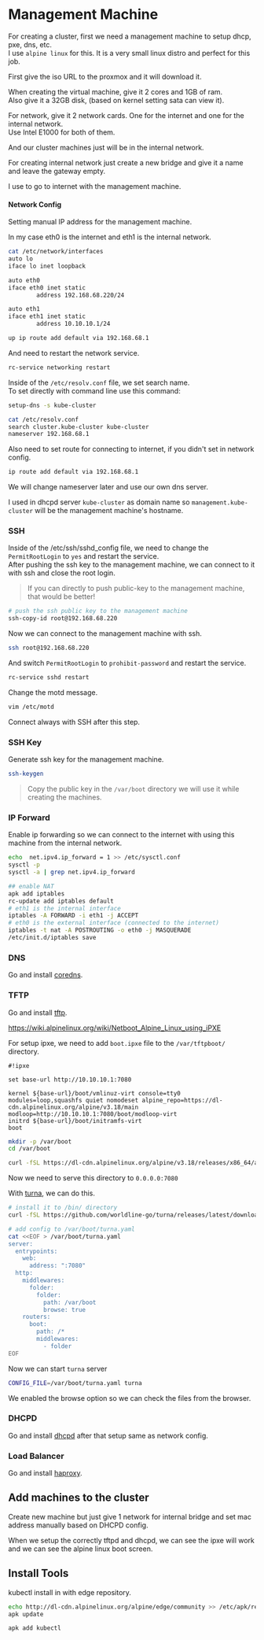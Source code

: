 # Management Machine

For creating a cluster, first we need a management machine to setup dhcp, pxe, dns, etc.  
I use `alpine linux` for this. It is a very small linux distro and perfect for this job.  

First give the iso URL to the proxmox and it will download it.

When creating the virtual machine, give it 2 cores and 1GB of ram.  
Also give it a 32GB disk, (based on kernel setting sata can view it).

For network, give it 2 network cards. One for the internet and one for the internal network.  
Use Intel E1000 for both of them.

And our cluster machines just will be in the internal network.

For creating internal network just create a new bridge and give it a name and leave the gateway empty.

I use to go to internet with the management machine.

#### Network Config

Setting manual IP address for the management machine.

In my case eth0 is the internet and eth1 is the internal network.

```sh
cat /etc/network/interfaces 
auto lo
iface lo inet loopback

auto eth0
iface eth0 inet static
        address 192.168.68.220/24

auto eth1
iface eth1 inet static
        address 10.10.10.1/24

up ip route add default via 192.168.68.1
```

And need to restart the network service.

```sh
rc-service networking restart
```

Inside of the `/etc/resolv.conf` file, we set search name.  
To set directly with command line use this command:

```sh
setup-dns -s kube-cluster
```

```sh
cat /etc/resolv.conf
search cluster.kube-cluster kube-cluster
nameserver 192.168.68.1
```

Also need to set route for connecting to internet, if you didn't set in network config.

```sh
ip route add default via 192.168.68.1
```

We will change nameserver later and use our own dns server.

I used in dhcpd server `kube-cluster` as domain name so `management.kube-cluster` will be the management machine's hostname.

### SSH

Inside of the /etc/ssh/sshd_config file, we need to change the `PermitRootLogin` to `yes` and restart the service.  
After pushing the ssh key to the management machine, we can connect to it with ssh and close the root login.

> If you can directly to push public-key to the management machine, that would be better!

```sh
# push the ssh public key to the management machine
ssh-copy-id root@192.168.68.220
```

Now we can connect to the management machine with ssh.

```sh
ssh root@192.168.68.220
```

And switch `PermitRootLogin` to `prohibit-password` and restart the service.

```sh
rc-service sshd restart
```

Change the motd message.

```sh
vim /etc/motd
```

Connect always with SSH after this step.

### SSH Key

Generate ssh key for the management machine.

```sh
ssh-keygen
```

> Copy the public key in the `/var/boot` directory we will use it while creating the machines.

### IP Forward

Enable ip forwarding so we can connect to the internet with using this machine from the internal network.

```sh
echo  net.ipv4.ip_forward = 1 >> /etc/sysctl.conf
sysctl -p
sysctl -a | grep net.ipv4.ip_forward

## enable NAT
apk add iptables
rc-update add iptables default
# eth1 is the internal interface
iptables -A FORWARD -i eth1 -j ACCEPT
# eth0 is the external interface (connected to the internet)
iptables -t nat -A POSTROUTING -o eth0 -j MASQUERADE
/etc/init.d/iptables save
```

### DNS

Go and install [coredns](../tools/server/dns).

### TFTP

Go and install [tftp](../tools/server/tftp).

https://wiki.alpinelinux.org/wiki/Netboot_Alpine_Linux_using_iPXE

For setup ipxe, we need to add `boot.ipxe` file to the `/var/tftpboot/` directory.

```
#!ipxe

set base-url http://10.10.10.1:7080

kernel ${base-url}/boot/vmlinuz-virt console=tty0 modules=loop,squashfs quiet nomodeset alpine_repo=https://dl-cdn.alpinelinux.org/alpine/v3.18/main modloop=http://10.10.10.1:7080/boot/modloop-virt
initrd ${base-url}/boot/initramfs-virt
boot
```

```sh
mkdir -p /var/boot
cd /var/boot

curl -fSL https://dl-cdn.alpinelinux.org/alpine/v3.18/releases/x86_64/alpine-netboot-3.18.5-x86_64.tar.gz | tar -xz --overwrite
```

Now we need to serve this directory to `0.0.0.0:7080`

With [turna](https://worldline-go.github.io/turna/introduction/getting-started.html#linux), we can do this.

```sh
# install it to /bin/ directory
curl -fSL https://github.com/worldline-go/turna/releases/latest/download/turna_Linux_x86_64.tar.gz | tar -xz --overwrite -C /bin/ turna

# add config to /var/boot/turna.yaml
cat <<EOF > /var/boot/turna.yaml
server:
  entrypoints:
    web:
      address: ":7080"
  http:
    middlewares:
      folder:
        folder:
          path: /var/boot
          browse: true
    routers:
      boot:
        path: /*
        middlewares:
          - folder
EOF
```

Now we can start `turna` server

```sh
CONFIG_FILE=/var/boot/turna.yaml turna
```

We enabled the browse option so we can check the files from the browser.

### DHCPD

Go and install [dhcpd](../tools/server/dhcpd) after that setup same as network config.

### Load Balancer

Go and install [haproxy](../tools/server/load_balancer).

## Add machines to the cluster

Create new machine but just give 1 network for internal bridge and set mac address manually based on DHCPD config.

When we setup the correctly tftpd and dhcpd, we can see the ipxe will work and we can see the alpine linux boot screen.

## Install Tools

kubectl install in with edge repository.

```sh
echo http://dl-cdn.alpinelinux.org/alpine/edge/community >> /etc/apk/repositories
apk update

apk add kubectl
```
